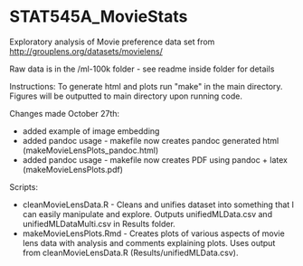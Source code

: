 STAT545A_MovieStats
===================

Exploratory analysis of Movie preference data set from http://grouplens.org/datasets/movielens/

Raw data is in the /ml-100k folder - see readme inside folder for details

Instructions: To generate html and plots run "make" in the main directory. Figures will be outputted to main directory upon running code.

Changes made October 27th:
 
* added example of image embedding
* added pandoc usage - makefile now creates pandoc generated html (makeMovieLensPlots_pandoc.html)
* added pandoc usage - makefile now creates PDF using pandoc + latex (makeMovieLensPlots.pdf)

Scripts:

* cleanMovieLensData.R - Cleans and unifies dataset into something that I can easily manipulate and explore. Outputs unifiedMLData.csv and unifiedMLDataMulti.csv in Results folder.
* makeMovieLensPlots.Rmd - Creates plots of various aspects of movie lens data with analysis and comments explaining plots. Uses output from cleanMovieLensData.R (Results/unifiedMLData.csv).